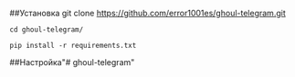 ##Установка 
	git clone https://github.com/error1001es/ghoul-telegram.git

	cd ghoul-telegram/

	pip install -r requirements.txt

##Настройка"# ghoul-telegram" 
